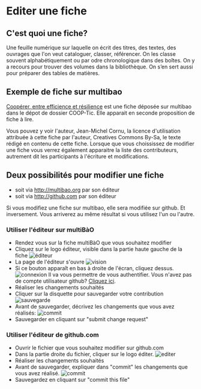 # Editer une fiche

## C'est quoi une fiche? 

Une feuille numérique sur laquelle on écrit des titres, des textes, des ouvrages que l'on veut cataloguer, classer, référencer. On les classe souvent alphabétiquement ou par odre chronologique dans des boîtes.
On y a recours pour trouver des volumes dans la bibliothèque. On s’en sert aussi pour préparer des tables de matières.

## Exemple de fiche sur multibao

[Coopérer, entre efficience et résilience](http://www.multibao.org/supagroflorac/cooptic/contributions/c_Cooperer_entre_efficience_et_resilience.md) est une fiche déposée sur multibao dans le dépot de dossier COOP-Tic. Elle apparait en seconde proposition de fiche à lire. 

Vous pouvez y voir l'auteur, Jean-Michel Cornu, la licence d'utilisation attribuée à cette fiche par l'auteur, Creatives Commons By-Sa, le texte rédigé en contenu de cette fiche.
Lorsque que vous choississez de modifier une fiche vous verrez également apparaitre la liste des contributeurs, autrement dit les participants à l'écriture et modifications.

## Deux possibilités pour modifier une fiche

* soit via http://multibao.org par son éditeur
* soit via http://github.com par son éditeur

Si vous modifiez une fiche sur multibao, elle sera modifiée sur github. Et inversement. 
Vous arriverez au même résultat si vous utilisez l'un ou l'autre.

### Utiliser l'éditeur sur multiBàO 

* Rendez vous sur la fiche multiBàO que vous souhaitez modifier
* Cliquez sur le logo éditeur, visible dans la partie haute gauche de la fiche
![éditeur](https://framapic.org/NuDhqKnnX6Jj/t3dmKtQRDpgj)
* La page de l'éditeur s'ouvre
![vision](https://framapic.org/761Pgp9D5rTf/lZIAbUohes1v.png)
* Si ce bouton apparaît en bas à droite de l'écran, cliquez dessus.
![connexion](https://framapic.org/JXNbD8kq2kgp/HpwgbWNUB2He)
Il va vous permettre de vous authentifier. Vous n'avez pas de compte utilisateur github? [Cliquez ici](http://www.multibao.org/multibao/documentation/fiches/creer_compte.md).
* Réaliser les changements souhaités
* Cliquer sur la disquette pour sauvegarder votre contribution
![sauvegarde](https://framapic.org/CywnlhlB0hTU/GMFYSDW8w3x6.png)
* Avant de sauvegarder, décrivez les changements que vous avez réalisés:
![commit](https://framapic.org/tV6vu2QpUJLe/cO2MhRgWIQQk.png)
* Sauvegarder en cliquant sur "submit change request"

### Utiliser l'éditeur de github.com

* Ouvrir le fichier que vous souhaitez modifier sur github.com 
* Dans la partie droite du fichier, cliquer sur le logo éditer.
![editer](https://help.github.com/assets/images/help/repository/edit-file-edit-button.png)
* Réaliser les changements souhaités
* Avant de sauvegarder, expliquer dans "commit" les changements que vous avez réalisé. 
![commit](https://help.github.com/assets/images/help/repository/write-commit-message-quick-pull.png)
* Sauvegardez en cliquant sur "commit this file"
